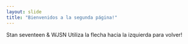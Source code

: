 ```yaml
---
layout: slide
title: "Bienvenidos a la segunda página!"
---
```

Stan seventeen & WJSN
Utiliza la flecha hacia la izquierda para volver!

